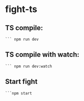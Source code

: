 # fight-ts

## TS compile:
    ``` npm run dev
## TS compile with watch:
    ``` npm run dev:watch
## Start fight
    ```npm start
